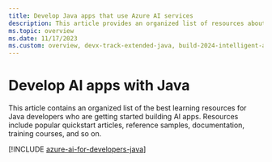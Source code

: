 ```yaml
---
title: Develop Java apps that use Azure AI services
description: This article provides an organized list of resources about Azure AI scenarios for Java developers, including documentation and code samples.
ms.topic: overview
ms.date: 11/17/2023
ms.custom: overview, devx-track-extended-java, build-2024-intelligent-apps
---
```


# Develop AI apps with Java

This article contains an organized list of the best learning resources for Java developers who are getting started building AI apps. Resources include popular quickstart articles, reference samples, documentation, training courses, and so on.

[!INCLUDE [azure-ai-for-developers-java](../../ai/includes/azure-ai-for-developers-java.md)]
